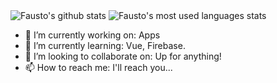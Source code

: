 <img src="https://github-readme-stats.vercel.app/api?username=faustodc&count_private=true&show_icons=true&theme=maroongold&include_all_commits=true" alt="Fausto's github stats" />
<img src="https://github-readme-stats.vercel.app/api/top-langs/?username=faustodc&count_private=true&theme=maroongold&include_all_commits=true" alt="Fausto's most used languages stats" />

- 🔭 I’m currently working on: Apps
- 🌱 I’m currently learning: Vue, Firebase.
- 👯 I’m looking to collaborate on: Up for anything!
- 📫 How to reach me: I'll reach you...

<!--
**faustodc/faustodc** is a ✨ _special_ ✨ repository because its `README.md` (this file) appears on your GitHub profile.

Here are some ideas to get you started:

- 🔭 I’m currently working on ...
- 🌱 I’m currently learning ...
- 👯 I’m looking to collaborate on ...
- 🤔 I’m looking for help with ...
- 💬 Ask me about ...
- 📫 How to reach me: ...
- 😄 Pronouns: ...
- ⚡ Fun fact: ...
-->
